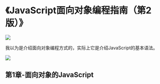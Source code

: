 # 《JavaScript面向对象编程指南（第2版）》

![](http://qiniu.hackslog.cn/Snipaste_2019-10-04_11-18-30.png)

我以为是介绍面向对象编程方式的，实际上它是介绍JavaScript的基本语法。

![](http://qiniu.hackslog.cn/Snipaste_2019-10-04_12-41-09.png)

## 第1章-面向对象的JavaScript







